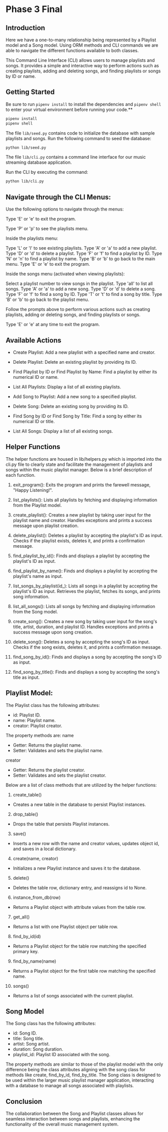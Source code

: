 # Phase 3 Final

## Introduction
Here we have a one-to-many relationship being represented by a Playlist model and a Song model. Using ORM methods and CLI commands we are able to navigate the different functions available to both classes.

This Command Line Interface (CLI) allows users to manage playlists and songs. It provides a simple and interactive way to perform actions such as creating playlists, adding and deleting songs, and finding playlists or songs by ID or name.

## Getting Started
Be sure to run `pipenv install` to install the dependencies and
`pipenv shell` to enter your virtual environment before running your code.**

```bash
pipenv install
pipenv shell
```
The file `lib/seed.py` contains code to initialize the database with sample
playlists and songs. Run the following command to seed the database:

```bash
python lib/seed.py
```
The file `lib/cli.py` contains a command line interface for our music streaming database
application.

Run the CLI by executing the command:
```bash
python lib/cli.py
```

## Navigate through the CLI Menus:

Use the following options to navigate through the menus:

Type 'E' or 'e' to exit the program.

Type 'P' or 'p' to see the playlists menu.

Inside the playlists menu:

Type 'L' or 'l' to see existing playlists.
Type 'A' or 'a' to add a new playlist.
Type 'D' or 'd' to delete a playlist.
Type 'F' or 'f' to find a playlist by ID.
Type 'N' or 'n' to find a playlist by name.
Type 'B' or 'b' to go back to the main menu.
Type 'E' or 'e' to exit the program.

Inside the songs menu (activated when viewing playlists):

Select a playlist number to view songs in the playlist.
Type 'all' to list all songs.
Type 'A' or 'a' to add a new song.
Type 'D' or 'd' to delete a song.
Type 'F' or 'f' to find a song by ID.
Type 'T' or 't' to find a song by title.
Type 'B' or 'b' to go back to the playlist menu.

Follow the prompts above to perform various actions such as creating playlists, adding or deleting songs, and finding playlists or songs.

Type 'E' or 'e' at any time to exit the program.

## Available Actions
* Create Playlist:
Add a new playlist with a specified name and creator.

* Delete Playlist:
Delete an existing playlist by providing its ID.

* Find Playlist by ID or Find Playlist by Name:
Find a playlist by either its numerical ID or name.

* List All Playlists:
Display a list of all existing playlists.

* Add Song to Playlist:
Add a new song to a specified playlist.

* Delete Song:
Delete an existing song by providing its ID.

* Find Song by ID or Find Song by Title:
Find a song by either its numerical ID or title.

* List All Songs:
Display a list of all existing songs.

## Helper Functions
The helper functions are housed in lib/helpers.py which is imported into the cli.py file to clearly state and facilitate the management of playlists and songs within the music playlist manager. Below is a brief description of each function.

1. exit_program():
Exits the program and prints the farewell message, "Happy Listening!".

2. list_playlists():
Lists all playlists by fetching and displaying information from the Playlist model.

3. create_playlist():
Creates a new playlist by taking user input for the playlist name and creator. Handles exceptions and prints a success message upon playlist creation.

4. delete_playlist():
Deletes a playlist by accepting the playlist's ID as input. Checks if the playlist exists, deletes it, and prints a confirmation message.

5. find_playlist_by_id():
Finds and displays a playlist by accepting the playlist's ID as input.

6. find_playlist_by_name():
Finds and displays a playlist by accepting the playlist's name as input.

7. list_songs_by_playlist(id_):
Lists all songs in a playlist by accepting the playlist's ID as input. Retrieves the playlist, fetches its songs, and prints song information.

8. list_all_songs():
Lists all songs by fetching and displaying information from the Song model.

9. create_song():
Creates a new song by taking user input for the song's title, artist, duration, and playlist ID. Handles exceptions and prints a success message upon song creation.

10. delete_song():
Deletes a song by accepting the song's ID as input. Checks if the song exists, deletes it, and prints a confirmation message.

11. find_song_by_id():
Finds and displays a song by accepting the song's ID as input.

12. find_song_by_title():
Finds and displays a song by accepting the song's title as input.

## Playlist Model:

The Playlist class has the following attributes:

* id: Playlist ID.
* name: Playlist name.
* creator: Playlist creator.

The property methods are:
name
* Getter: Returns the playlist name.
* Setter: Validates and sets the playlist name.

creator
* Getter: Returns the playlist creator.
* Setter: Validates and sets the playlist creator.

Below are a list of class methods that are utilized by the helper functions:
1. create_table()
* Creates a new table in the database to persist Playlist instances.

2. drop_table()
* Drops the table that persists Playlist instances.

3. save()
* Inserts a new row with the name and creator values, updates object id, and saves in a local dictionary.

4. create(name, creator)
* Initializes a new Playlist instance and saves it to the database.

5. delete()
* Deletes the table row, dictionary entry, and reassigns id to None.

6. instance_from_db(row)
* Returns a Playlist object with attribute values from the table row.

7. get_all()
* Returns a list with one Playlist object per table row.

8. find_by_id(id)
* Returns a Playlist object for the table row matching the specified primary key.

9. find_by_name(name)
* Returns a Playlist object for the first table row matching the specified name.

10. songs()
* Returns a list of songs associated with the current playlist.

## Song Model
The Song class has the following attributes:

* id: Song ID.
* title: Song title.
* artist: Song artist.
* duration: Song duration.
* playlist_id: Playlist ID associated with the song.

The property methods are similar to those of the playlist model with the only difference being the class attributes aligning with the song class for methods like create, find_by_id, find_by_title. The Song class is designed to be used within the larger music playlist manager application, interacting with a database to manage all songs associated with playlists.

## Conclusion
The collaboration between the Song and Playlist classes allows for seamless interaction between songs and playlists, enhancing the functionality of the overall music management system.